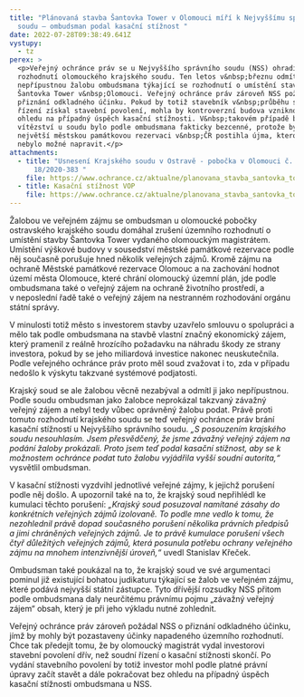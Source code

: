 ```yaml
---
title: "Plánovaná stavba Šantovka Tower v Olomouci míří k Nejvyššímu správnímu
  soudu – ombudsman podal kasační stížnost "
date: 2022-07-28T09:38:49.641Z
vystupy:
  - tz
perex: >
  <p>Veřejný ochránce práv se u Nejvyššího správního soudu (NSS) ohradil proti
  rozhodnutí olomouckého krajského soudu. Ten letos v&nbsp;březnu odmítl jako
  nepřípustnou žalobu ombudsmana týkající se rozhodnutí o umístění stavby
  Šantovka Tower v&nbsp;Olomouci. Veřejný ochránce práv zároveň NSS požádal o
  přiznání odkladného účinku. Pokud by totiž stavebník v&nbsp;průběhu soudního
  řízení získal stavební povolení, mohla by kontroverzní budova vzniknout bez
  ohledu na případný úspěch kasační stížnosti. V&nbsp;takovém případě by pak
  vítězství u soudu bylo podle ombudsmana fakticky bezcenné, protože by druhou
  největší městskou památkovou rezervaci v&nbsp;ČR postihla újma, kterou by již
  nebylo možné napravit.</p>
attachments:
  - title: "Usnesení Krajského soudu v Ostravě - pobočka v Olomouci č. j. 65 A
      18/2020-383 "
    file: https://www.ochrance.cz/aktualne/planovana_stavba_santovka_tower_v_olomouci_miri_k_nejvyssimu_spravnimu_soudu_ombudsman_podal_kasacni_stiznost/65a_18_2020_76.pdf
  - title: Kasační stížnost VOP
    file: https://www.ochrance.cz/aktualne/planovana_stavba_santovka_tower_v_olomouci_miri_k_nejvyssimu_spravnimu_soudu_ombudsman_podal_kasacni_stiznost/santovka-szd_5-20_-_kasacni_stiznost_vop.pdf
---
```

<p>Žalobou ve veřejném zájmu se ombudsman u olomoucké pobočky ostravského krajského soudu domáhal zrušení územního rozhodnutí o umístění stavby Šantovka Tower vydaného olomouckým magistrátem. Umístění výškové budovy v&nbsp;sousedství městské památkové rezervace podle něj současně porušuje hned několik veřejných zájmů. Kromě zájmu na ochraně Městské památkové rezervace Olomouc a na zachování hodnot území města Olomouce, které chrání olomoucký územní plán, jde podle ombudsmana také o veřejný zájem na ochraně životního prostředí, a v&nbsp;neposlední řadě také o veřejný zájem na nestranném rozhodování orgánu státní správy.</p>

<p>V&nbsp;minulosti totiž město s&nbsp;investorem stavby uzavřelo smlouvu o spolupráci a mělo tak podle ombudsmana na stavbě vlastní značný ekonomický zájem, který pramenil z&nbsp;reálně hrozícího požadavku na náhradu škody ze strany investora, pokud by se jeho miliardová investice nakonec neuskutečnila. Podle veřejného ochránce práv proto měl soud zvažovat i to, zda v&nbsp;případu nedošlo k výskytu takzvané systémové podjatosti.</p>

<p>Krajský soud se ale žalobou věcně nezabýval a odmítl ji jako nepřípustnou. Podle soudu ombudsman jako žalobce neprokázal takzvaný závažný veřejný zájem a nebyl tedy vůbec oprávněný žalobu podat. Právě proti tomuto rozhodnutí krajského soudu se teď veřejný ochránce práv brání kasační stížností u Nejvyššího správního soudu. <em>&bdquo;</em><em>S posouzením krajského soudu nesouhlasím. Jsem přesvědčený, že jsme závažný veřejný zájem na podání žaloby prokázali. Proto jsem teď podal kasační stížnost, aby se k možnostem ochránce podat tuto žalobu vyjádřila vyšší soudní autorita,&ldquo;</em> vysvětlil ombudsman.</p>

<p>V kasační stížnosti vyzdvihl jednotlivé veřejné zájmy, k&nbsp;jejichž porušení podle něj došlo. A upozornil také na to, že krajský soud nepřihlédl ke kumulaci těchto porušení: <em>&bdquo;Krajský soud posuzoval namítané zásahy do konkrétních veřejných zájmů izolovaně. To podle mne vedlo k tomu, že nezohlednil právě dopad současného porušení několika právních předpisů a jimi chráněných veřejných zájmů. J</em><em>e to právě kumulace porušení všech čtyř důležitých veřejných zájmů, která posunula potřebu ochrany veřejného zájmu na mnohem intenzivnější úroveň,&ldquo;</em> uvedl Stanislav Křeček.</p>

<p>Ombudsman také poukázal na to, že krajský soud ve své argumentaci pominul již existující bohatou judikaturu týkající se žalob ve veřejném zájmu, které podává nejvyšší státní zástupce. Tyto dřívější rozsudky NSS přitom podle ombudsmana daly neurčitému právnímu pojmu &bdquo;závažný veřejný zájem&ldquo; obsah, který je při jeho výkladu nutné zohlednit.</p>

<p>Veřejný ochránce práv zároveň požádal NSS o přiznání odkladného účinku, jímž by mohly být pozastaveny účinky napadeného územního rozhodnutí. Chce tak předejít tomu, že by olomoucký magistrát vydal investorovi stavební povolení dřív, než soudní řízení o kasační stížnosti skončí. Po vydání stavebního povolení by totiž investor mohl podle platné právní úpravy začít stavět a dále pokračovat bez ohledu na případný úspěch kasační stížnosti ombudsmana u NSS.</p>
